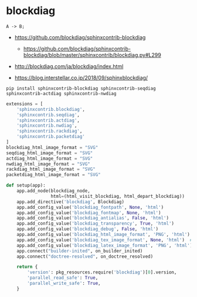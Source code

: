 # blockdiag

```{blockdiag}
A -> B;
```

* <https://github.com/blockdiag/sphinxcontrib-blockdiag>
    * <https://github.com/blockdiag/sphinxcontrib-blockdiag/blob/master/sphinxcontrib/blockdiag.py#L299>
* <http://blockdiag.com/ja/blockdiag/index.html>

* <https://blog.interstellar.co.jp/2018/09/sphinxblockdiag/>

`pip install sphinxcontrib-blockdiag sphinxcontrib-seqdiag sphinxcontrib-actdiag sphinxcontrib-nwdiag`

```py
extensions = [
    'sphinxcontrib.blockdiag',
    'sphinxcontrib.seqdiag',
    'sphinxcontrib.actdiag',
    'sphinxcontrib.nwdiag',
    'sphinxcontrib.rackdiag',
    'sphinxcontrib.packetdiag'
]
blockdiag_html_image_format = "SVG"
seqdiag_html_image_format = "SVG"
actdiag_html_image_format = "SVG"
nwdiag_html_image_format = "SVG"
rackdiag_html_image_format = "SVG"
packetdiag_html_image_format = "SVG"
```

```python
def setup(app):
    app.add_node(blockdiag_node,
                 html=(html_visit_blockdiag, html_depart_blockdiag))
    app.add_directive('blockdiag', Blockdiag)
    app.add_config_value('blockdiag_fontpath', None, 'html')
    app.add_config_value('blockdiag_fontmap', None, 'html')
    app.add_config_value('blockdiag_antialias', False, 'html')
    app.add_config_value('blockdiag_transparency', True, 'html')
    app.add_config_value('blockdiag_debug', False, 'html')
    app.add_config_value('blockdiag_html_image_format', 'PNG', 'html')
    app.add_config_value('blockdiag_tex_image_format', None, 'html')  # backward compatibility for 1.3.1
    app.add_config_value('blockdiag_latex_image_format', 'PNG', 'html')
    app.connect("builder-inited", on_builder_inited)
    app.connect("doctree-resolved", on_doctree_resolved)

    return {
        'version': pkg_resources.require('blockdiag')[0].version,
        'parallel_read_safe': True,
        'parallel_write_safe': True,
    }
```
